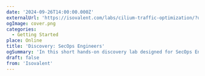```yaml
---
date: '2024-09-26T14:00:00.000Z'
externalUrl: 'https://isovalent.com/labs/cilium-traffic-optimization/?utm_source=website-cilium&utm_medium=referral&utm_campaign=cilium-enterprise'
ogImage: cover.png
categories:
  - Getting Started
place: Online
title: 'Discovery: SecOps Engineers'
ogSummary: 'In this short hands-on discovery lab designed for SecOps Engineers, you will learn, in 15 minutes, several Cilium and Tetragon security features'
draft: false
from: 'Isovalent'
---
```

